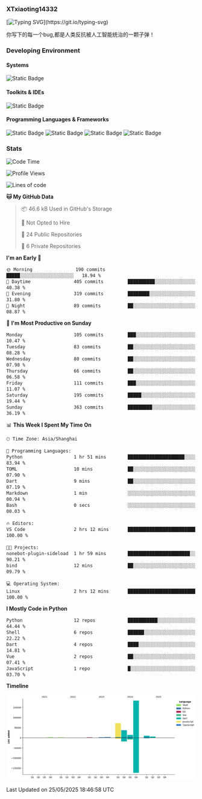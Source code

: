 ### XTxiaoting14332

[![Typing SVG](https://readme-typing-svg.herokuapp.com?font=JetBrians+Mono&pause=1000&random=false&width=435&lines=Hello+World!)](https://git.io/typing-svg)

你写下的每一个bug,都是人类反抗被人工智能统治的一颗子弹！

### Developing Environment

#### Systems

![Static Badge](https://img.shields.io/badge/Ubuntu-%20?style=flat-square&logo=ubuntu&logoColor=white&color=E34F26)

#### Toolkits & IDEs

![Static Badge](https://img.shields.io/badge/Visual%20Studio%20Code-%20?style=flat-square&logo=visualstudiocode&logoColor=white&color=blue)

#### Programming Languages & Frameworks

![Static Badge](https://img.shields.io/badge/Dart-%20?style=flat-square&logo=dart&logoColor=white&color=0175C2)
![Static Badge](https://img.shields.io/badge/Flutter-%20?style=flat-square&logo=flutter&logoColor=white&color=02569B)
![Static Badge](https://img.shields.io/badge/Python-%20?style=flat-square&logo=python&logoColor=white&color=E7A781)
![Static Badge](https://img.shields.io/badge/Bash%20Shell-%20?style=flat-square&logo=shell&logoColor=white&color=49D868)

### Stats

<!--START_SECTION:waka-->
![Code Time](http://img.shields.io/badge/Code%20Time-340%20hrs%2049%20mins-blue)

![Profile Views](http://img.shields.io/badge/Profile%20Views-0-blue)

![Lines of code](https://img.shields.io/badge/From%20Hello%20World%20I%27ve%20Written-335.0%20thousand%20lines%20of%20code-blue)

**🐱 My GitHub Data** 

> 📦 46.6 kB Used in GitHub's Storage 
 > 
> 🚫 Not Opted to Hire
 > 
> 📜 24 Public Repositories 
 > 
> 🔑 6 Private Repositories 
 > 
**I'm an Early 🐤** 

```text
🌞 Morning                190 commits         █████░░░░░░░░░░░░░░░░░░░░   18.94 % 
🌆 Daytime                405 commits         ██████████░░░░░░░░░░░░░░░   40.38 % 
🌃 Evening                319 commits         ████████░░░░░░░░░░░░░░░░░   31.80 % 
🌙 Night                  89 commits          ██░░░░░░░░░░░░░░░░░░░░░░░   08.87 % 
```
📅 **I'm Most Productive on Sunday** 

```text
Monday                   105 commits         ███░░░░░░░░░░░░░░░░░░░░░░   10.47 % 
Tuesday                  83 commits          ██░░░░░░░░░░░░░░░░░░░░░░░   08.28 % 
Wednesday                80 commits          ██░░░░░░░░░░░░░░░░░░░░░░░   07.98 % 
Thursday                 66 commits          ██░░░░░░░░░░░░░░░░░░░░░░░   06.58 % 
Friday                   111 commits         ███░░░░░░░░░░░░░░░░░░░░░░   11.07 % 
Saturday                 195 commits         █████░░░░░░░░░░░░░░░░░░░░   19.44 % 
Sunday                   363 commits         █████████░░░░░░░░░░░░░░░░   36.19 % 
```


📊 **This Week I Spent My Time On** 

```text
🕑︎ Time Zone: Asia/Shanghai

💬 Programming Languages: 
Python                   1 hr 51 mins        █████████████████████░░░░   83.94 % 
TOML                     10 mins             ██░░░░░░░░░░░░░░░░░░░░░░░   07.90 % 
Dart                     9 mins              ██░░░░░░░░░░░░░░░░░░░░░░░   07.19 % 
Markdown                 1 min               ░░░░░░░░░░░░░░░░░░░░░░░░░   00.94 % 
Bash                     0 secs              ░░░░░░░░░░░░░░░░░░░░░░░░░   00.03 % 

🔥 Editors: 
VS Code                  2 hrs 12 mins       █████████████████████████   100.00 % 

🐱‍💻 Projects: 
nonebot-plugin-sideload  1 hr 59 mins        ███████████████████████░░   90.21 % 
bind                     12 mins             ██░░░░░░░░░░░░░░░░░░░░░░░   09.79 % 

💻 Operating System: 
Linux                    2 hrs 12 mins       █████████████████████████   100.00 % 
```

**I Mostly Code in Python** 

```text
Python                   12 repos            ███████████░░░░░░░░░░░░░░   44.44 % 
Shell                    6 repos             ██████░░░░░░░░░░░░░░░░░░░   22.22 % 
Dart                     4 repos             ████░░░░░░░░░░░░░░░░░░░░░   14.81 % 
Vue                      2 repos             ██░░░░░░░░░░░░░░░░░░░░░░░   07.41 % 
JavaScript               1 repo              █░░░░░░░░░░░░░░░░░░░░░░░░   03.70 % 
```



**Timeline**

![Lines of Code chart](https://raw.githubusercontent.com/XTxiaoting14332/XTxiaoting14332/main/assets/bar_graph.png)


 Last Updated on 25/05/2025 18:46:58 UTC
<!--END_SECTION:waka-->